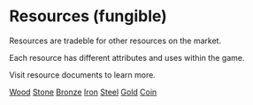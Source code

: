 # Resources (fungible)

Resources are tradeble for other resources on the market. 

Each resource has different attributes and uses within the game.

Visit resource documents to learn more.

[Wood](wood.md)
[Stone](stone.md)
[Bronze](bronze.md)
[Iron](iron.md)
[Steel](steel.md)
[Gold](gold.md)
[Coin](coin.md)